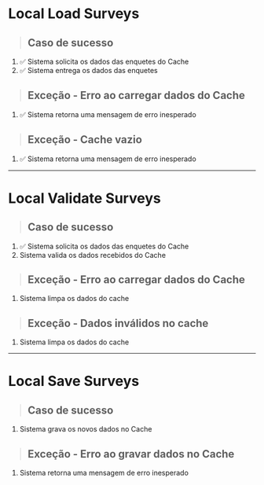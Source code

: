 # Local Load Surveys

> ## Caso de sucesso

1. ✅ Sistema solicita os dados das enquetes do Cache
2. ✅ Sistema entrega os dados das enquetes

> ## Exceção - Erro ao carregar dados do Cache

1. ✅ Sistema retorna uma mensagem de erro inesperado

> ## Exceção - Cache vazio

1. ✅ Sistema retorna uma mensagem de erro inesperado

---

# Local Validate Surveys

> ## Caso de sucesso

1. ✅ Sistema solicita os dados das enquetes do Cache
2. Sistema valida os dados recebidos do Cache

> ## Exceção - Erro ao carregar dados do Cache

1. Sistema limpa os dados do cache

> ## Exceção - Dados inválidos no cache

1. Sistema limpa os dados do cache

---

# Local Save Surveys

> ## Caso de sucesso

1. Sistema grava os novos dados no Cache

> ## Exceção - Erro ao gravar dados no Cache

1. Sistema retorna uma mensagem de erro inesperado
